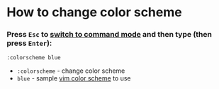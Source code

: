 # How to change color scheme

### Press `Esc` to [switch to command mode](/vim/how-to-switch-to-command-mode) and then type (then press `Enter`):

```text
:colorscheme blue
```

- `:colorscheme` - change color scheme
- `blue` - sample [vim color scheme](https://vimcolorschemes.com/) to use


